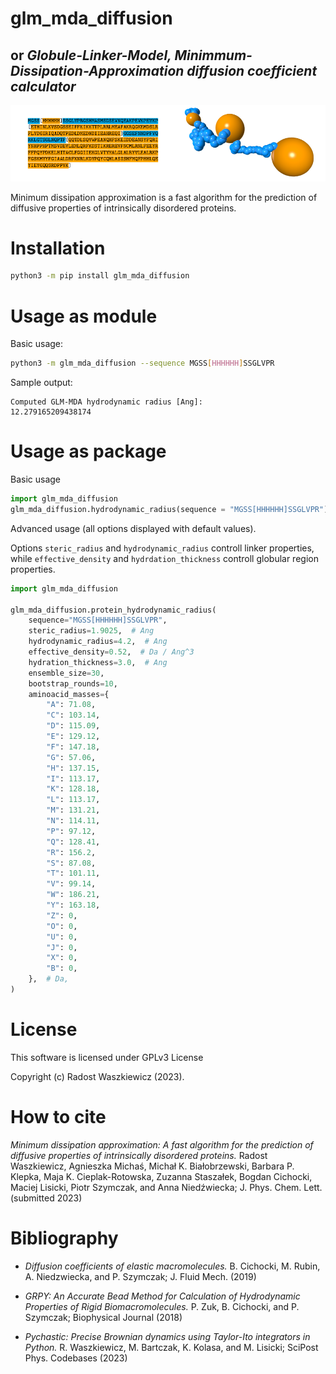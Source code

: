 # glm_mda_diffusion

## or *Globule-Linker-Model, Minimmum-Dissipation-Approximation diffusion coefficient calculator*

![Banner](sequence_and_shape_banner.png)

Minimum dissipation approximation is a fast algorithm for the prediction of diffusive properties of intrinsically disordered proteins.

# Installation

```bash
python3 -m pip install glm_mda_diffusion
```

# Usage as module

Basic usage:

```bash
python3 -m glm_mda_diffusion --sequence MGSS[HHHHHH]SSGLVPR
```

Sample output:
```
Computed GLM-MDA hydrodynamic radius [Ang]:
12.279165209438174
```

# Usage as package

Basic usage

```Python
import glm_mda_diffusion
glm_mda_diffusion.hydrodynamic_radius(sequence = "MGSS[HHHHHH]SSGLVPR")
```

Advanced usage (all options displayed with default values).

Options `steric_radius` and `hydrodynamic_radius` controll linker properties, while `effective_density` and `hydrdation_thickness` controll globular region properties.

```Python
import glm_mda_diffusion

glm_mda_diffusion.protein_hydrodynamic_radius(
    sequence="MGSS[HHHHHH]SSGLVPR",
    steric_radius=1.9025,  # Ang
    hydrodynamic_radius=4.2,  # Ang
    effective_density=0.52,  # Da / Ang^3
    hydration_thickness=3.0,  # Ang
    ensemble_size=30,
    bootstrap_rounds=10,
    aminoacid_masses={
        "A": 71.08,
        "C": 103.14,
        "D": 115.09,
        "E": 129.12,
        "F": 147.18,
        "G": 57.06,
        "H": 137.15,
        "I": 113.17,
        "K": 128.18,
        "L": 113.17,
        "M": 131.21,
        "N": 114.11,
        "P": 97.12,
        "Q": 128.41,
        "R": 156.2,
        "S": 87.08,
        "T": 101.11,
        "V": 99.14,
        "W": 186.21,
        "Y": 163.18,
        "Z": 0,
        "O": 0,
        "U": 0,
        "J": 0,
        "X": 0,
        "B": 0,
    },  # Da,
)
```


# License

This software is licensed under GPLv3 License

Copyright (c) Radost Waszkiewicz (2023).

# How to cite

*Minimum dissipation approximation: A fast algorithm for the prediction of diffusive properties of intrinsically disordered proteins.* Radost Waszkiewicz, Agnieszka Michaś, Michał K. Białobrzewski, Barbara P. Klepka, Maja K. Cieplak-Rotowska, Zuzanna Staszałek, Bogdan Cichocki, Maciej Lisicki, Piotr Szymczak, and Anna Niedźwiecka; J. Phys. Chem. Lett. (submitted 2023)

# Bibliography

- *Diffusion coefficients of elastic macromolecules.* B. Cichocki, M. Rubin,  A. Niedzwiecka, and P. Szymczak; J. Fluid Mech. (2019)

- *GRPY: An Accurate Bead Method for Calculation of Hydrodynamic Properties of Rigid Biomacromolecules.* P. Zuk, B. Cichocki, and P. Szymczak; Biophysical Journal (2018)

 - *Pychastic: Precise Brownian dynamics using Taylor-Ito integrators in Python.* R. Waszkiewicz, M. Bartczak, K. Kolasa, and M. Lisicki;  SciPost Phys. Codebases (2023)
